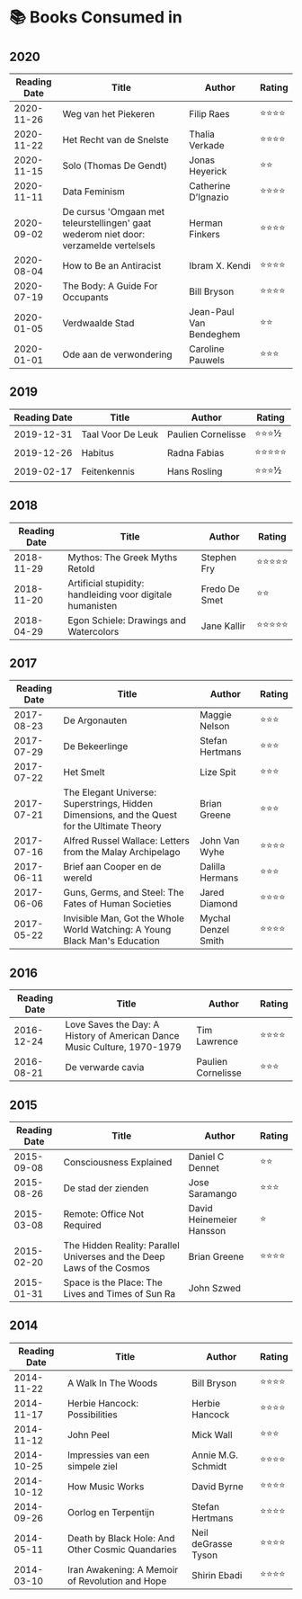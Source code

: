 # 📚 Books Consumed in 

## 2020

| Reading Date | Title | Author | Rating |
| --- | --- | --- | --- |
| 2020-11-26 | Weg van het Piekeren | Filip Raes | ⭐️⭐️⭐️⭐️ |
| 2020-11-22 | Het Recht van de Snelste | Thalia Verkade | ⭐️⭐️⭐️⭐️ |
| 2020-11-15 | Solo (Thomas De Gendt) | Jonas Heyerick | ⭐️⭐️ |
| 2020-11-11 | Data Feminism | Catherine D’Ignazio | ⭐️⭐️⭐️⭐️ |
| 2020-09-02 | De cursus 'Omgaan met teleurstellingen' gaat wederom niet door: verzamelde vertelsels | Herman Finkers | ⭐️⭐️⭐️⭐️ |
| 2020-08-04 | How to Be an Antiracist | Ibram X. Kendi | ⭐️⭐️⭐️⭐️ |
| 2020-07-19 | The Body: A Guide For Occupants | Bill Bryson | ⭐️⭐️⭐️⭐️ |
| 2020-01-05 | Verdwaalde Stad | Jean-Paul Van Bendeghem | ⭐️⭐️ |
| 2020-01-01 | Ode aan de verwondering | Caroline Pauwels | ⭐️⭐️⭐️ |


## 2019

| Reading Date | Title | Author | Rating |
| --- | --- | --- | --- |
| 2019-12-31 | Taal Voor De Leuk | Paulien Cornelisse | ⭐️⭐️⭐️½ |
| 2019-12-26 | Habitus | Radna Fabias | ⭐️⭐️⭐️⭐️⭐️ |
| 2019-02-17 | Feitenkennis | Hans Rosling | ⭐️⭐️⭐️½ |

## 2018

| Reading Date | Title | Author | Rating |
| --- | --- | --- | --- |
| 2018-11-29 | Mythos: The Greek Myths Retold | Stephen Fry | ⭐️⭐️⭐️⭐️⭐️ |
| 2018-11-20 | Artificial stupidity: handleiding voor digitale humanisten | Fredo De Smet | ⭐️⭐️ |
| 2018-04-29 | Egon Schiele: Drawings and Watercolors | Jane Kallir | ⭐️⭐️⭐️⭐️⭐️ |

## 2017

| Reading Date | Title | Author | Rating |
| --- | --- | --- | --- |
| 2017-08-23 | De Argonauten | Maggie Nelson | ⭐️⭐️⭐️ |
| 2017-07-29 | De Bekeerlinge | Stefan Hertmans | ⭐️⭐️⭐️ |
| 2017-07-22 | Het Smelt | Lize Spit | ⭐️⭐️⭐️ |
| 2017-07-21 | The Elegant Universe: Superstrings, Hidden Dimensions, and the Quest for the Ultimate Theory | Brian Greene | ⭐️⭐️⭐️ |
| 2017-07-16 | Alfred Russel Wallace: Letters from the Malay Archipelago | John Van Wyhe | ⭐️⭐️⭐️⭐️ |
| 2017-06-11 | Brief aan Cooper en de wereld | Dalilla Hermans | ⭐️⭐️⭐️️ |
| 2017-06-06 | Guns, Germs, and Steel: The Fates of Human Societies | Jared Diamond | ⭐️⭐️⭐️⭐️️ |
| 2017-05-22 | Invisible Man, Got the Whole World Watching: A Young Black Man's Education | Mychal Denzel Smith | ⭐️⭐️⭐️⭐️️ |

## 2016 

| Reading Date | Title | Author | Rating |
| --- | --- | --- | --- |
| 2016-12-24 | Love Saves the Day: A History of American Dance Music Culture, 1970-1979 | Tim Lawrence | ⭐️⭐️⭐️⭐️ |
| 2016-08-21 | De verwarde cavia | Paulien Cornelisse | ⭐️⭐️⭐️ |

## 2015 

| Reading Date | Title | Author | Rating |
| --- | --- | --- | --- |
| 2015-09-08 | Consciousness Explained | Daniel C Dennet | ⭐️⭐️ |
| 2015-08-26 | De stad der zienden | Jose Saramango | ⭐️⭐️⭐️️ |
| 2015-03-08 | Remote: Office Not Required | David Heinemeier Hansson | ⭐️ |
| 2015-02-20 | The Hidden Reality: Parallel Universes and the Deep Laws of the Cosmos | Brian Greene | ⭐️⭐️⭐️⭐️ |
| 2015-01-31 | Space is the Place: The Lives and Times of Sun Ra | John Szwed |  |

## 2014

| Reading Date | Title | Author | Rating |
| --- | --- | --- | --- |
| 2014-11-22 | A Walk In The Woods | Bill Bryson | ⭐️⭐️⭐️⭐️ |
| 2014-11-17 | Herbie Hancock: Possibilities | Herbie Hancock | ⭐️⭐️⭐️⭐️ |
| 2014-11-12 | John Peel | Mick Wall | ⭐️⭐️⭐️ |
| 2014-10-25 | Impressies van een simpele ziel | Annie M.G. Schmidt | ⭐️⭐️⭐️⭐️ |
| 2014-10-12 | How Music Works | David Byrne | ⭐️⭐️⭐️⭐️ |
| 2014-09-26 | Oorlog en Terpentijn | Stefan Hertmans | ⭐️⭐️⭐️⭐️ |
| 2014-05-11 | Death by Black Hole: And Other Cosmic Quandaries | Neil deGrasse Tyson | ⭐️⭐️⭐️⭐️ |
| 2014-03-10 | Iran Awakening: A Memoir of Revolution and Hope | Shirin Ebadi | ⭐️⭐️⭐️⭐️ |
